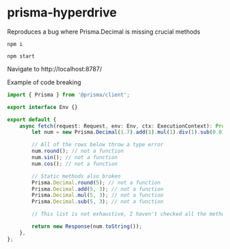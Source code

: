 # prisma-hyperdrive

Reproduces a bug where Prisma.Decimal is missing crucial methods

```
npm i
```

```
npm start
```

Navigate to http://localhost:8787/

Example of code breaking

```ts
import { Prisma } from '@prisma/client';

export interface Env {}

export default {
	async fetch(request: Request, env: Env, ctx: ExecutionContext): Promise<Response> {
		let num = new Prisma.Decimal(1.7).add(1).mul(1).div(1).sub(0.01).abs(); // this works

		// All of the rows below throw a type error
		num.round(); // not a function
		num.sin(); // not a function
		num.cos(); // not a function

		// Static methods also broken
		Prisma.Decimal.round(5); // not a function
		Prisma.Decimal.add(5, 3); // not a function
		Prisma.Decimal.mul(5, 3); // not a function
		Prisma.Decimal.sub(5, 3); // not a function

		// This list is not exhaustive, I haven't checked all the methods

		return new Response(num.toString());
	},
};
```
